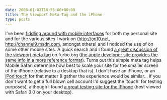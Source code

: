 ```yaml
---
date: 2008-01-03T10:55:00+00:00
title: The Viewport Meta Tag and the iPhone
type: posts
---
```

I've been [fiddling around with mobile interfaces](http://www.duncanmackenzie.net/blog/looking-for-good-examples-of-mobile-interfaces/default.aspx) for both my personal site and for the various sites I work on (<http://on10.net>, <http://channel9.msdn.com>, amongst others) and I noticed the use of <meta name="viewport" content... /> on some other mobile sites. A quick search and I found [a great discussion of the viewport meta tag](http://furbo.org/2007/07/24/one-line-of-code/) on furbo.org ([the apple developer site provides the same info in a more reference format](http://developer.apple.com/iphone/devcenter/designingcontent.html)). Turns out this simple meta tag helps Mobile Safari determine how best to scale your site for the smaller screen of the iPhone (relative to a desktop that is). I don't have an iPhone, or an [iPod touch](http://www.amazon.com/dp/B000JO3Y1O?tag=duncanmackenz-20&camp=0&creative=0&linkCode=as1&creativeASIN=B000JO3Y1O&adid=0VY7PDQCATWF6KPFCC65&) for that matter (I gather the experience would be similar... if you don't want to get a full blown cell account I'd suggest the &#8216;touch' for testing purposes), although I found [a great testing site for the iPhone](http://iphonetester.com/) (best viewed with Safari 3.0 on your desktop).
